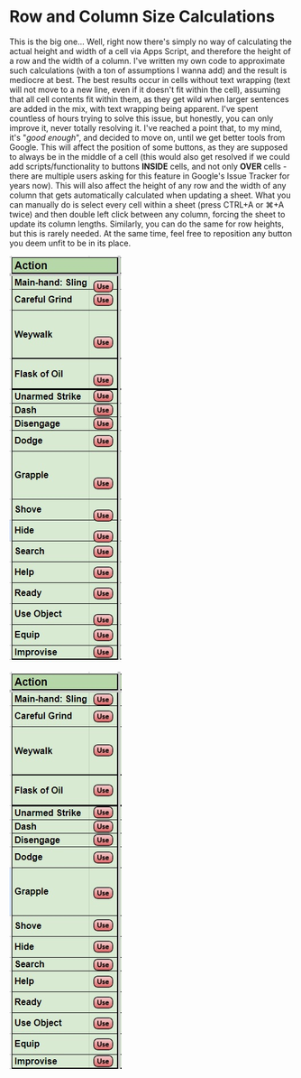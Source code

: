 # Row and Column Size Calculations
This is the big one... Well, right now there's simply no way of calculating the actual height and width of a cell via Apps Script, and therefore the height of a row and the width of a column. I've written my own code to approximate such calculations (with a ton of assumptions I wanna add) and the result is mediocre at best. The best results occur in cells without text wrapping (text will not move to a new line, even if it doesn't fit within the cell), assuming that all cell contents fit within them, as they get wild when larger sentences are added in the mix, with text wrapping being apparent. I've spent countless of hours trying to solve this issue, but honestly, you can only improve it, never totally resolving it. I've reached a point that, to my mind, it's  "*good enough*", and decided to move on, until we get better tools from Google. This will affect the position of some buttons, as they are supposed to always be in the middle of a cell (this would also get resolved if we could add scripts/functionality to buttons **INSIDE** cells, and not only **OVER** cells -  there are multiple users asking for this feature in Google's Issue Tracker for years now). This will also affect the height of any row and the width of any column that gets automatically calculated when updating a sheet. What you can manually do is select every cell within a sheet (press CTRL+A or ⌘+A twice) and then double left click between any column, forcing the sheet to update its column lengths. Similarly, you can do the same for row heights, but this is rarely needed. At the same time, feel free to reposition any button you deem unfit to be in its place.

![Data Loss Action1](/Assets/Images/Known%20Issues/General/size-calculations1.jpg)

![Data Loss Action1](/Assets/Images/Known%20Issues/General/size-calculations2.jpg)
